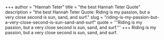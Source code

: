 +++
author = "Hannah Teter"
title = "the best Hannah Teter Quote"
description = "the best Hannah Teter Quote: Riding is my passion, but a very close second is sun, sand, and surf."
slug = "riding-is-my-passion-but-a-very-close-second-is-sun-sand-and-surf"
quote = '''Riding is my passion, but a very close second is sun, sand, and surf.'''
+++
Riding is my passion, but a very close second is sun, sand, and surf.
